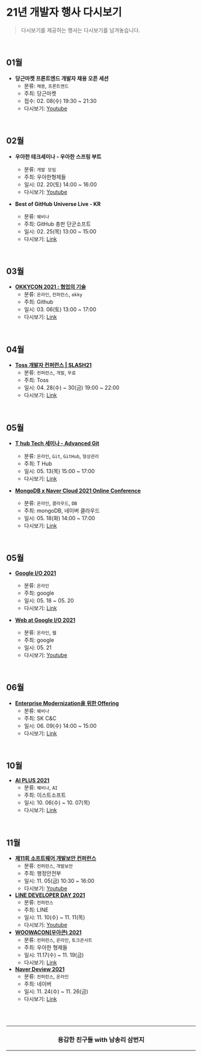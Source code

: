 # 21년 개발자 행사 다시보기

> 다시보기를 제공하는 행사는 다시보기를 남겨놓습니다.

<br />

## 01월 
- __당근마켓 프론트엔드 개발자 채용 오픈 세션__
  - 분류: `채용`, `프론트앤드`
  - 주최: 당근마켓
  - 접수: 02. 08(수) 19:30 ~ 21:30
  - 다시보기: [Youtube](https://youtu.be/EZOW5tE4CE0)

<br />

## 02월
- __우아한 테크세미나 - 우아한 스프링 부트__
  - 분류: `개발 모임`
  - 주최: 우아한형제들
  - 일시: 02. 20(토) 14:00 ~ 16:00
  - 다시보기: [Youtube](https://youtu.be/z0EaPjF3pCQ)

- __Best of GitHub Universe Live - KR__
  - 분류: `웨비나`
  - 주최: GitHub 총판 단군소프트
  - 일시: 02. 25(목) 13:00 ~ 15:00
  - 다시보기: [Link](https://resources.github.com/webcasts/kr-Universe-Live-thankyou/?utm_source=announcement&utm_medium=email&utm_campaign=kr-best-of-universe-2020-followup)

<br />

## 03월
- __[OKKYCON 2021 : 협업의 기술](https://festa.io/events/1412)__
  - 분류: `온라인`, `컨퍼런스`, `okky`
  - 주최: Github
  - 일시: 03. 06(토) 13:00 ~ 17:00
  - 다시보기: [Link](https://youtu.be/mS_jyMC4cxg)

<br />

## 04월
- __[Toss 개발자 컨퍼런스 | SLASH21](https://toss.im/slash-21)__
  - 분류: `컨퍼런스`, `개발`, `무료`
  - 주최: Toss
  - 일시: 04. 28(수) ~ 30(금) 19:00 ~ 22:00
  - 다시보기: [Link](https://toss.im/slash-21)

<br />

## 05월

- __[T hub Tech 세미나 - Advanced Git](https://festa.io/events/1569)__
  - 분류: `온라인`, `Git`, `GitHub`, `형상관리`
  - 주최: T Hub
  - 일시: 05. 13(목) 15:00 ~ 17:00
  - 다시보기: [Link](https://devocean.sk.com/vlog/view.do?id=196&vcode=A03)

- __[MongoDB x Naver Cloud 2021 Online Conference](https://mongodbxnavercloud.com/)__
  - 분류: `온라인`, `클라우드`, `DB`
  - 주최: mongoDB, 네이버 클라우드
  - 일시: 05. 18(화) 14:00 ~ 17:00
  - 다시보기: [Link](https://mongodbxnavercloud.com/)

<br />

## 05월

- __[Google I/O 2021](https://events.google.com/io/program/schedule?lng=ko)__
  - 분류: `온라인`
  - 주최: google
  - 일시: 05. 18 ~ 05. 20
  - 다시보기: [Link](https://events.google.com/io/program/schedule?lng=ko)

- __[Web at Google I/O 2021](https://www.youtube.com/playlist?list=PLOU2XLYxmsIIIRNHgsZPcSQJJ--2_MQvR)__
  - 분류: `온라인`, `웹`
  - 주최: google
  - 일시: 05. 21
  - 다시보기: [Youtube](https://www.youtube.com/playlist?list=PLNYkxOF6rcIAK3hg7C9WVBaGgWZeQCD12)

<br />

## 06월

- __[Enterprise Modernization을 위한 Offering](https://skdt.co.kr/enterprise/)__
  - 분류: `웨비나`
  - 주최: SK C&C
  - 일시: 06. 09(수) 14:00 ~ 15:00
  - 다시보기: [Link](https://youtu.be/B-en_hWB1NA)

<br />

## 10월
- __[AI PLUS 2021](https://www.aiplus2021.com/)__
  - 분류: `웨비나`, `AI`
  - 주최: 이스트소프트
  - 일시: 10. 06(수) ~ 10. 07(목)
  - 다시보기: [Link](https://www.aiplus2021.com/)

<br />

## 11월
- __[제11회 소프트웨어 개발보안 컨퍼런스](http://www.swsecurecoding.kr/)__
  - 분류: `컨퍼런스`, `개발보안`
  - 주최: 행정안전부
  - 일시: 11. 05(금) 10:30 ~ 16:00
  - 다시보기: [Youtube](https://youtu.be/Z6GrC5_R-Z4)
- __[LINE DEVELOPER DAY 2021](https://linedevday.linecorp.com/2021/ko/)__
  - 분류: `컨퍼런스`
  - 주최: LINE
  - 일시: 11. 10(수) ~ 11. 11(목)
  - 다시보기: [Youtube](https://www.youtube.com/playlist?list=PLI2S-k0Fa59uUuHm1z3kxCFw8rC8t6G13)
- __[WOOWACON(우아콘) 2021](https://woowacon.com/)__
  - 분류: `컨퍼런스`, `온라인`, `토크콘서트`
  - 주최: 우아한 형제들
  - 일시: 11.17(수) ~ 11. 19(금)
  - 다시보기: [Link](https://woowacon.com/)
- __[Naver Deview 2021](https://deview.kr/2021)__
  - 분류: `컨퍼런스`, `온라인`
  - 주최: 네이버
  - 일시: 11. 24(수) ~ 11. 26(금)
  - 다시보기: [Link](https://deview.kr/2021)


<br />
<br />
<div align=center>
<hr />
  <h3> 용감한 친구들 with 남송리 삼번지 </h3>
<hr />
</div>